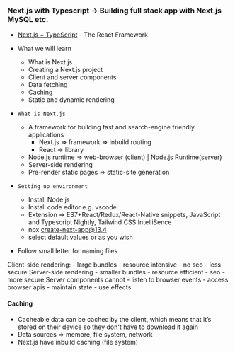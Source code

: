 ### Next.js with Typescript -> Building full stack app with Next.js MySQL etc.
- [Next.js + TypeScript](https://github.com/vercel/next.js) - The React Framework

- What we will learn
    - What is Next.js
    - Creating a Next.js project
    - Client and server components
    - Data fetching
    - Caching
    - Static and dynamic rendering

- `What is Next.js`
    - A framework for building fast and search-engine friendly applications
        - Next.js => framework => inbuild routing
        - React => library
    - Node.js runtime => web-browser (client) | Node.js Runtime(server)
    - Server-side rendering 
    - Pre-render static pages => static-site generation

- `Setting up environment`
    - Install Node.js
    - Install code editor e.g. vscode
    - Extension => ES7+React/Redux/React-Native snippets, JavaScript and Typescript Nightly, Tailwind CSS IntelliSence
    - npx create-next-app@13.4
    - select default values or as you wish
- Follow small letter for naming files

Client-side readering:
    - large bundles
    - resource intensive
    - no seo
    - less secure
Server-side rendering
    - smaller bundles
    - resource efficient
    - seo
    - more secure
Server components cannot
    - listen to browser events
    - access browser apis
    - maintain state
    - use effects

#### Caching
- Cacheable data can be cached by the client, which means that it’s stored on their device so they don't have to download it again
- Data sources => memore, file system, network
- Next.js have inbuild caching (file system)